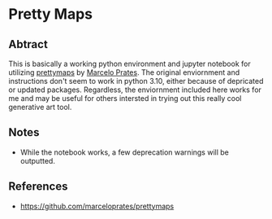 # Pretty Maps

## Abtract

This is basically a working python environment and jupyter notebook for utilizing [prettymaps](https://github.com/marceloprates/prettymaps) by [Marcelo Prates](https://marceloprates.github.io/generative-art/). The original enviornment and instructions don't seem to work in python 3.10, either because of depricated or updated packages. Regardless, the enviornment included here works for me and may be useful for others intersted in trying out this really cool generative art tool.

## Notes

- While the notebook works, a few deprecation warnings will be outputted.

## References

- https://github.com/marceloprates/prettymaps

